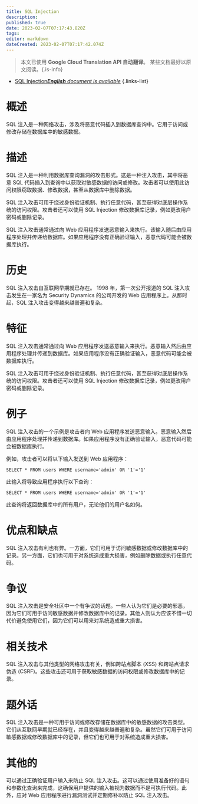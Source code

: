```yaml
---
title: SQL Injection
description: 
published: true
date: 2023-02-07T07:17:43.820Z
tags: 
editor: markdown
dateCreated: 2023-02-07T07:17:42.074Z
---
```


> 本文已使用 **Google Cloud Translation API 自动翻译**。
某些文档最好以原文阅读。{.is-info}



- [SQL Injection***English** document is available*](/en/Knowledge-base/Dictionary/sql-injection)
{.links-list}


# 概述
SQL 注入是一种网络攻击，涉及将恶意代码插入到数据库查询中。它用于访问或修改存储在数据库中的敏感数据。

# 描述
SQL 注入是一种利用数据库查询漏洞的攻击形式。这是一种注入攻击，其中将恶意 SQL 代码插入到查询中以获取对敏感数据的访问或修改。攻击者可以使用此访问权限窃取数据、修改数据，甚至从数据库中删除数据。

SQL 注入攻击可用于绕过身份验证机制、执行任意代码，甚至获得对底层操作系统的访问权限。攻击者还可以使用 SQL Injection 修改数据库记录，例如更改用户密码或删除记录。

SQL 注入攻击通常通过向 Web 应用程序发送恶意输入来执行。该输入随后由应用程序处理并传递给数据库。如果应用程序没有正确验证输入，恶意代码可能会被数据库执行。

# 历史
SQL 注入攻击自互联网早期就已存在。 1998 年，第一次公开报道的 SQL 注入攻击发生在一家名为 Security Dynamics 的公司开发的 Web 应用程序上。从那时起，SQL 注入攻击变得越来越普遍和复杂。

# 特征
SQL 注入攻击通常通过向 Web 应用程序发送恶意输入来执行。恶意输入然后由应用程序处理并传递到数据库。如果应用程序没有正确验证输入，恶意代码可能会被数据库执行。

SQL 注入攻击可用于绕过身份验证机制、执行任意代码，甚至获得对底层操作系统的访问权限。攻击者还可以使用 SQL Injection 修改数据库记录，例如更改用户密码或删除记录。

# 例子
SQL 注入攻击的一个示例是攻击者向 Web 应用程序发送恶意输入。恶意输入然后由应用程序处理并传递到数据库。如果应用程序没有正确验证输入，恶意代码可能会被数据库执行。

例如，攻击者可以将以下输入发送到 Web 应用程序：

```
SELECT * FROM users WHERE username='admin' OR '1'='1'
```

此输入将导致应用程序执行以下查询：

```
SELECT * FROM users WHERE username='admin' OR '1'='1'
```

此查询将返回数据库中的所有用户，无论他们的用户名如何。

# 优点和缺点
SQL 注入攻击有利也有弊。一方面，它们可用于访问敏感数据或修改数据库中的记录。另一方面，它们也可用于对系统造成重大损害，例如删除数据或执行任意代码。

# 争议
SQL 注入攻击是安全社区中一个有争议的话题。一些人认为它们是必要的邪恶，因为它们可用于访问敏感数据并修改数据库中的记录。其他人则认为应该不惜一切代价避免使用它们，因为它们可以用来对系统造成重大损害。

# 相关技术
SQL 注入攻击与其他类型的网络攻击有关，例如跨站点脚本 (XSS) 和跨站点请求伪造 (CSRF)。这些攻击还可用于获取敏感数据的访问权限或修改数据库中的记录。

# 题外话
SQL 注入攻击是一种可用于访问或修改存储在数据库中的敏感数据的攻击类型。它们从互联网早期就已经存在，并且变得越来越普遍和复杂。虽然它们可用于访问敏感数据或修改数据库中的记录，但它们也可用于对系统造成重大损害。

# 其他的
可以通过正确验证用户输入来防止 SQL 注入攻击。这可以通过使用准备好的语句和参数化查询来完成，这确保用户提供的输入被视为数据而不是可执行代码。此外，应对 Web 应用程序进行漏洞测试并定期修补以防止 SQL 注入攻击。